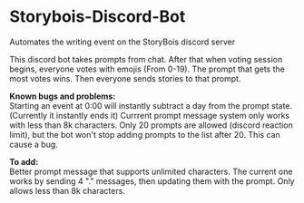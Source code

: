 # Storybois-Discord-Bot
Automates the writing event on the StoryBois discord server

This discord bot takes prompts from chat.
After that when voting session begins, everyone votes with emojis (From 0-19).
The prompt that gets the most votes wins.
Then everyone sends stories to that prompt.

**Known bugs and problems:**\
Starting an event at 0:00 will instantly subtract a day from the prompt state. (Currently it instantly ends it)
Currrent prompt message system only works with less than 8k characters.
Only 20 prompts are allowed (discord reaction limit), but the bot won't stop adding prompts to the list after 20. This can cause a bug.

**To add:**\
Better prompt message that supports unlimited characters. The current one works by sending 4 "." messages, then updating them with the prompt. Only allows less than 8k characters.

